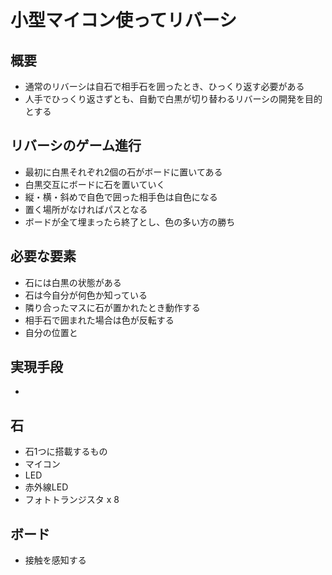 小型マイコン使ってリバーシ
==========

## 概要
- 通常のリバーシは自石で相手石を囲ったとき、ひっくり返す必要がある
- 人手でひっくり返さずとも、自動で白黒が切り替わるリバーシの開発を目的とする

## リバーシのゲーム進行
- 最初に白黒それぞれ2個の石がボードに置いてある
- 白黒交互にボードに石を置いていく
 - 縦・横・斜めで自色で囲った相手色は自色になる
 - 置く場所がなければパスとなる
- ボードが全て埋まったら終了とし、色の多い方の勝ち

## 必要な要素
- 石には白黒の状態がある
 - 石は今自分が何色か知っている
- 隣り合ったマスに石が置かれたとき動作する
 - 相手石で囲まれた場合は色が反転する
 - 自分の位置と

## 実現手段
- 

## 石
- 石1つに搭載するもの
 - マイコン
 - LED
 - 赤外線LED
 - フォトトランジスタ x 8

## ボード
- 接触を感知する